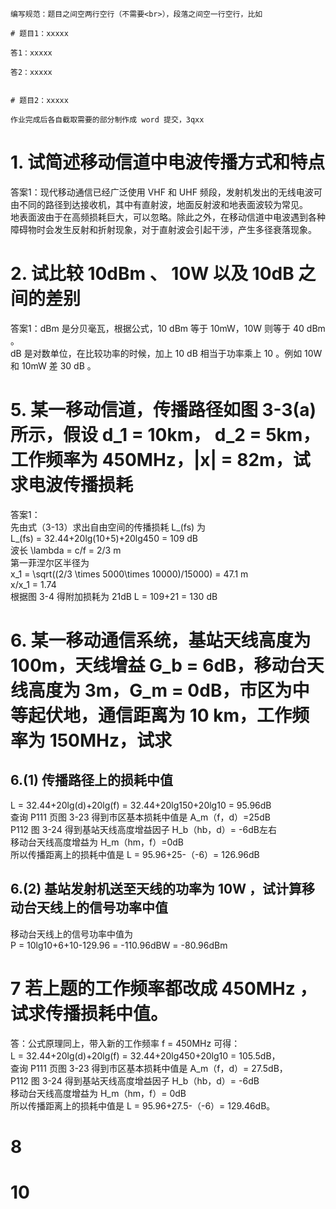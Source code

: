 
	编写规范：题目之间空两行空行（不需要<br>），段落之间空一行空行，比如
	
	# 题目1：xxxxx
	
	答1：xxxxx
	
	答2：xxxxx
	
	
	# 题目2：xxxxx
	
	作业完成后各自截取需要的部分制作成 word 提交，3qxx

# 1. 试简述移动信道中电波传播方式和特点


答案1：现代移动通信已经广泛使用 VHF 和 UHF 频段，发射机发出的无线电波可由不同的路径到达接收机，其中有直射波，地面反射波和地表面波较为常见。<br>
地表面波由于在高频损耗巨大，可以忽略。除此之外，在移动信道中电波遇到各种障碍物时会发生反射和折射现象，对于直射波会引起干涉，产生多径衰落现象。<br>



# 2. 试比较 10dBm 、 10W 以及 10dB 之间的差别

答案1：dBm 是分贝毫瓦，根据公式，10 dBm 等于 10mW，10W 则等于 40 dBm 。<br>
dB 是对数单位，在比较功率的时候，加上 10 dB 相当于功率乘上 10 。例如 10W 和 10mW 差 30 dB 。


# 5. 某一移动信道，传播路径如图 3-3(a) 所示，假设 d_1 = 10km， d_2 = 5km，工作频率为 450MHz，|x| = 82m，试求电波传播损耗

答案1：<br>
先由式（3-13）求出自由空间的传播损耗 L_(fs) 为<br>
L_(fs) = 32.44+20lg(10+5)+20lg450 = 109 dB<br>
波长 \lambda = c/f = 2/3 m<br>
第一菲涅尔区半径为<br>
x_1 = \sqrt((2/3 \times 5000\times 10000)/15000) = 47.1 m<br>
x/x_1 = 1.74<br>
根据图 3-4 得附加损耗为 21dB
L = 109+21 = 130 dB



# 6. 某一移动通信系统，基站天线高度为 100m，天线增益 G_b = 6dB，移动台天线高度为 3m，G_m = 0dB，市区为中等起伏地，通信距离为 10 km，工作频率为 150MHz，试求
## 6.(1) 传播路径上的损耗中值
L = 32.44+20lg(d)+20lg(f) = 32.44+20lg150+20lg10 = 95.96dB<br>
查询 P111 页图 3-23 得到市区基本损耗中值是 A_m（f，d）=25dB<br>
P112 图 3-24 得到基站天线高度增益因子 H_b（hb，d）= -6dB左右<br>
移动台天线高度增益为 H_m（hm，f）=0dB<br>
所以传播距离上的损耗中值是 L = 95.96+25-（-6）= 126.96dB<br>


## 6.(2) 基站发射机送至天线的功率为 10W ，试计算移动台天线上的信号功率中值
移动台天线上的信号功率中值为<br>
P = 10lg10+6+10-129.96 = -110.96dBW = -80.96dBm<br>


# 7 若上题的工作频率都改成 450MHz ，试求传播损耗中值。
答：公式原理同上，带入新的工作频率 f = 450MHz 可得：<br>
L = 32.44+20lg(d)+20lg(f) = 32.44+20lg450+20lg10 = 105.5dB，<br> 
查询 P111 页图 3-23 得到市区基本损耗中值是 A_m（f，d）= 27.5dB，<br>
P112 图 3-24 得到基站天线高度增益因子 H_b（hb，d）= -6dB  <br>
移动台天线高度增益为 H_m（hm，f）= 0dB<br>
所以传播距离上的损耗中值是 L = 95.96+27.5-（-6）= 129.46dB。<br>



# 8




# 10


